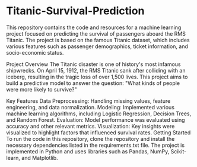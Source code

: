 # Titanic-Survival-Prediction
This repository contains the code and resources for a machine learning project focused on predicting the survival of passengers aboard the RMS Titanic. The project is based on the famous Titanic dataset, which includes various features such as passenger demographics, ticket information, and socio-economic status.

Project Overview
The Titanic disaster is one of history's most infamous shipwrecks. On April 15, 1912, the RMS Titanic sank after colliding with an iceberg, resulting in the tragic loss of over 1,500 lives. This project aims to build a predictive model to answer the question: "What kinds of people were more likely to survive?"

Key Features
Data Preprocessing: Handling missing values, feature engineering, and data normalization.
Modeling: Implemented various machine learning algorithms, including Logistic Regression, Decision Trees, and Random Forest.
Evaluation: Model performance was evaluated using accuracy and other relevant metrics.
Visualization: Key insights were visualized to highlight factors that influenced survival rates.
Getting Started
To run the code in this repository, clone the repository and install the necessary dependencies listed in the requirements.txt file. The project is implemented in Python and uses libraries such as Pandas, NumPy, Scikit-learn, and Matplotlib.
